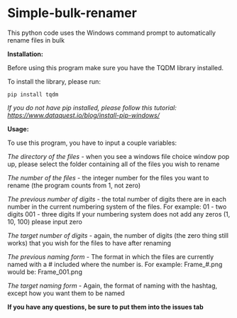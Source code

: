 # Simple-bulk-renamer
This python code uses the Windows command prompt to automatically rename files in bulk

**Installation:**

Before using this program make sure you have the TQDM library installed.

To install the library, please run:
```
pip install tqdm
```

*If you do not have pip installed, please follow this tutorial:
https://www.dataquest.io/blog/install-pip-windows/*

**Usage:**

To use this program, you have to input a couple variables:

*The directory of the files* - when you see a windows file choice window pop up, please select the folder containing all of the files you wish to rename

*The number of the files* - the integer number for the files you want to rename (the program counts from 1, not zero)

*The previous number of digits* - the total number of digits there are in each number in the current numbering system of the files.
For example:
01 - two digits
001 - three digits
If your numbering system does not add any zeros (1, 10, 100) please input zero

*The target number of digits* - again, the number of digits (the zero thing still works) that you wish for the files to have after renaming

*The previous naming form* - The format in which the files are currently named with a # included where the number is.
For example:
Frame_#.png would be:
Frame_001.png 

*The target naming form* - Again, the format of naming with the hashtag, except how you want them to be named

**If you have any questions, be sure to put them into the issues tab**
